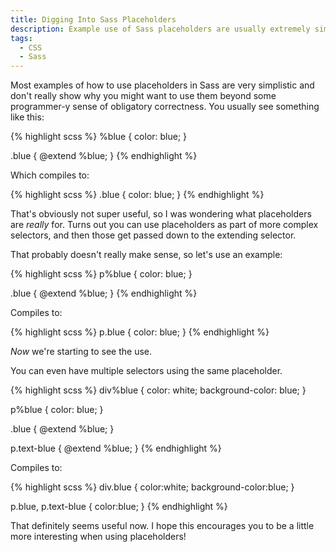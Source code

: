 ```yaml
---
title: Digging Into Sass Placeholders
description: Example use of Sass placeholders are usually extremely simple. See a little bit more of why you might use them over traditional Sass extensions.
tags:
  - CSS
  - Sass
---
```


Most examples of how to use placeholders in Sass are very simplistic and don't really show why you might want to use them beyond some programmer-y sense of obligatory correctness. You usually see something like this:

{% highlight scss %}
%blue {
  color: blue;
}

.blue {
  @extend %blue;
}
{% endhighlight %}

Which compiles to:

{% highlight scss %}
.blue {
  color: blue;
}
{% endhighlight %}

That's obviously not super useful, so I was wondering what placeholders are *really* for. Turns out you can use placeholders as part of more complex selectors, and then those get passed down to the extending selector.

That probably doesn't really make sense, so let's use an example:

{% highlight scss %}
p%blue {
  color: blue;
}

.blue {
@extend %blue;
}
{% endhighlight %}

Compiles to:

{% highlight scss %}
p.blue {
  color: blue;
}
{% endhighlight %}

*Now* we're starting to see the use.

You can even have multiple selectors using the same placeholder.

{% highlight scss %}
div%blue {
  color: white;
  background-color: blue;
}

p%blue {
  color: blue;
}

.blue {
  @extend %blue;
}

p.text-blue {
  @extend %blue;
}
{% endhighlight %}

Compiles to:

{% highlight scss %}
div.blue {
  color:white;
  background-color:blue;
}

p.blue, p.text-blue {
  color:blue;
}
{% endhighlight %}

That definitely seems useful now. I hope this encourages you to be a little more interesting when using placeholders!
